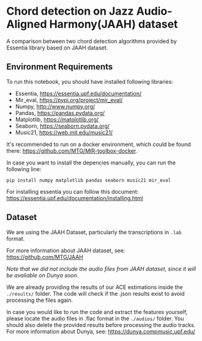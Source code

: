 # Chord detection on Jazz Audio-Aligned Harmony(JAAH) dataset

A comparison between two chord detection algorithms provided by Essentia library based on JAAH dataset. 

## Environment Requirements

To run this notebook, you should have installed following libraries:
* Essentia, https://essentia.upf.edu/documentation/
* Mir_eval, https://pypi.org/project/mir_eval/
* Numpy, http://www.numpy.org/
* Pandas, https://pandas.pydata.org/
* Matplotlib, https://matplotlib.org/
* Seaborn, https://seaborn.pydata.org/
* Music21, https://web.mit.edu/music21/

It's recommended to run on a docker environment, which could be found there: https://github.com/MTG/MIR-toolbox-docker.

In case you want to install the depencies manually, you can run the following line:

`pip install numpy matplotlib pandas seaborn music21 mir_eval`

For installing essentia you can follow this document: https://essentia.upf.edu/documentation/installing.html


## Dataset
We are using the JAAH Dataset, particularly the transcriptions in `.lab` format. 

For more information about JAAH dataset, see: https://github.com/MTG/JAAH


*Note that we did not include the audio files from JAAH dataset, since it will be avaliable on Dunya soon.* 

We are already providing the results of our ACE estimations inside the `./results/` folder. The code will check if the .json results exist to avoid processing the files again.

In case you would like to run the code and extract the features yourself, please locate the audio files in .flac format in the `./audios/` folder. You should also delete the provided results before processing the audio tracks.
For more information about Dunya, see: https://dunya.compmusic.upf.edu/
